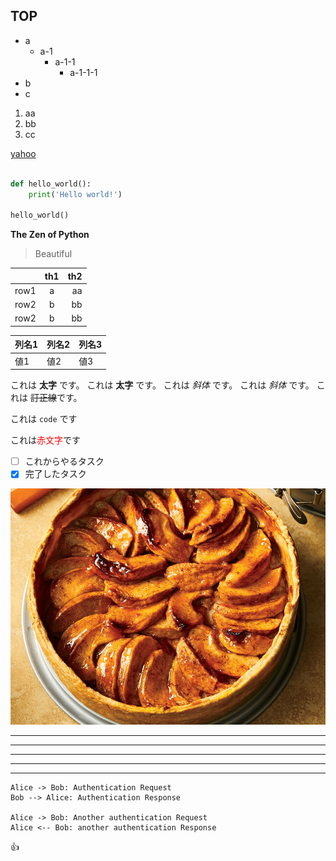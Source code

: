 ## TOP

- a
  - a-1
    - a-1-1
      - a-1-1-1
- b
- c

1. aa
1. bb
1. cc

[yahoo](https://yahoo.co.jp)

```python

def hello_world():
    print('Hello world!')

hello_world()
```

**The Zen of Python**

> Beautiful

||th1|th2|
|:-----|:-----:|-----:|
|row1| a | aa |
|row2| b | bb |
|row2| b | bb |

| 列名1 | 列名2 | 列名3 |
| ----- | ----- | ----- |
| 値1   | 値2   | 値3   |

これは **太字** です。
これは __太字__ です。
これは *斜体* です。
これは _斜体_ です。
これは ~~訂正線~~です。

これは `code` です

これは<span style="color: red; ">赤文字</span>です

- [ ] これからやるタスク
- [x] 完了したタスク

![apple pie](apple-pie.jpg)

***
*****
---
-------
_ _ _

```uml
Alice -> Bob: Authentication Request
Bob --> Alice: Authentication Response

Alice -> Bob: Another authentication Request
Alice <-- Bob: another authentication Response
```

:+1:



